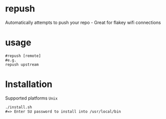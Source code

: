 repush
======

Automatically attempts to push your repo - Great for flakey wifi connections


usage
=====


```
#repush [remote]
#e.g.
repush upstream
```

Installation
======

Supported platforms `Unix`

```
./install.sh
#=> Enter SU password to install into /usr/local/bin
```
